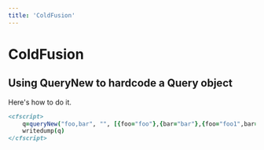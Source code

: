 ```yaml
---
title: 'ColdFusion'
---
```


# ColdFusion

## Using QueryNew to hardcode a Query object

Here's how to do it.

```cfml
<cfscript>
    q=queryNew("foo,bar", "", [{foo="foo"},{bar="bar"},{foo="foo1",bar="bar1"}])
    writedump(q)
</cfscript>
```
